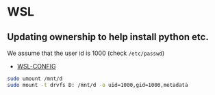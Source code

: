 # WSL

## Updating ownership to help install python etc.

We assume that the user id is 1000 (check `/etc/passwd`)

* [WSL-CONFIG](https://learn.microsoft.com/en-us/windows/wsl/wsl-config)

``` bash
sudo umount /mnt/d
sudo mount -t drvfs D: /mnt/d -o uid=1000,gid=1000,metadata
```
